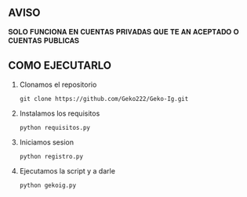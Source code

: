 ## AVISO
 𝐒𝐎𝐋𝐎 𝐅𝐔𝐍𝐂𝐈𝐎𝐍𝐀 𝐄𝐍 𝐂𝐔𝐄𝐍𝐓𝐀𝐒 𝐏𝐑𝐈𝐕𝐀𝐃𝐀𝐒 𝐐𝐔𝐄 𝐓𝐄 𝐀𝐍 𝐀𝐂𝐄𝐏𝐓𝐀𝐃𝐎 𝐎 𝐂𝐔𝐄𝐍𝐓𝐀𝐒 𝐏𝐔𝐁𝐋𝐈𝐂𝐀𝐒



 ## COMO EJECUTARLO
1. Clonamos el repositorio
   
   	`git clone https://github.com/Geko222/Geko-Ig.git`
   
2. Instalamos los requisitos
   
   	`python requisitos.py`
   
3. Iniciamos sesion
   
   	`python registro.py`
   
4. Ejecutamos la script y a darle
   
   	`python gekoig.py`
